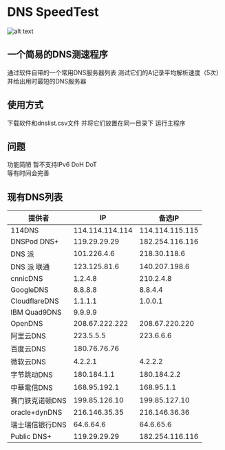 # DNS SpeedTest
![alt text](https://www.lifewire.com/thmb/xVHr44B8fqTlF6aG8nk3Sp-aMDM=/2644x1133/filters:fill(auto,1)/GettyImages-585297068-52005387a57248a19e3ee29bc1af44b4.jpg)
## 一个简易的DNS测速程序
通过软件自带的一个常用DNS服务器列表 测试它们的A记录平均解析速度（5次）  
并给出用时最短的DNS服务器

## 使用方式
下载软件和dnslist.csv文件 并将它们放置在同一目录下 运行主程序

## 问题
功能简陋 暂不支持IPv6 DoH DoT  
等有时间会完善


## 现有DNS列表
|提供者|IP|备选IP|
|---|---|---|
114DNS	| 114.114.114.114   |114.114.115.115
DNSPod DNS+	|119.29.29.29	|182.254.116.116
DNS 派	|101.226.4.6	|218.30.118.6
DNS 派 联通	|123.125.81.6	|140.207.198.6
cnnicDNS	|1.2.4.8	|210.2.4.8
GoogleDNS	|8.8.8.8	|8.8.4.4
CloudflareDNS	|1.1.1.1	|1.0.0.1
IBM Quad9DNS	|9.9.9.9	|
OpenDNS	|208.67.222.222	|208.67.220.220
阿里云DNS	|223.5.5.5	|223.6.6.6
百度云DNS	|180.76.76.76	|
微软云DNS	|4.2.2.1	|4.2.2.2
字节跳动DNS	|180.184.1.1	|180.184.2.2
中華電信DNS	|168.95.192.1	|168.95.1.1
赛门铁克诺顿DNS	|199.85.126.10	|199.85.127.10
oracle+dynDNS	|216.146.35.35	|216.146.36.36
瑞士瑞信银行DNS	|64.6.64.6	|64.6.65.6
Public DNS+	|119.29.29.29	|182.254.116.116
